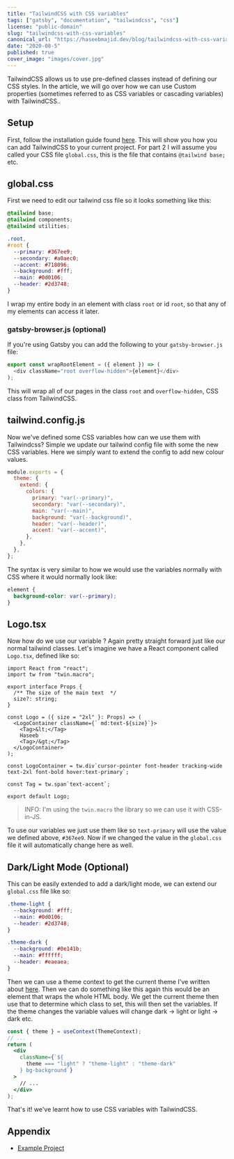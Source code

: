 ```yaml
---
title: "TailwindCSS with CSS variables"
tags: ["gatsby", "documentation", "tailwindcss", "css"]
license: "public-domain"
slug: "tailwindcss-with-css-variables"
canonical_url: "https://haseebmajid.dev/blog/tailwindcss-with-css-variables"
date: "2020-08-5"
published: true
cover_image: "images/cover.jpg"
---
```


TailwindCSS allows us to use pre-defined classes instead of defining our CSS styles. In the article, we will go over
how we can use Custom properties (sometimes referred to as CSS variables or cascading variables) with TailwindCSS..

## Setup

First, follow the installation guide found [here](https://tailwindcss.com/docs/installation/#2-add-tailwind-to-your-css).
This will show you how you can add TailwindCSS to your current project. For part 2 I will assume you called your CSS
file `global.css`, this is the file that contains `@tailwind base;` etc.

## global.css

First we need to edit our tailwind css file so it looks something like this:

```css
@tailwind base;
@tailwind components;
@tailwind utilities;

.root,
#root {
  --primary: #367ee9;
  --secondary: #a0aec0;
  --accent: #718096;
  --background: #fff;
  --main: #0d0106;
  --header: #2d3748;
}
```

I wrap my entire body in an element with class `root` or id `root`, so that any of my elements can access it later.

### gatsby-browser.js (optional)

If you're using Gatsby you can add the following to your `gatsby-browser.js` file:

```js
export const wrapRootElement = ({ element }) => (
  <div className="root overflow-hidden">{element}</div>
);
```

This will wrap all of our pages in the class `root` and `overflow-hidden`, CSS class from TailwindCSS.

## tailwind.config.js

Now we've defined some CSS variables how can we use them with Tailwindcss? Simple we update our tailwind config file
with some the new CSS variables. Here we simply want to extend the config to add new colour values.

```js
module.exports = {
  theme: {
    extend: {
      colors: {
        primary: "var(--primary)",
        secondary: "var(--secondary)",
        main: "var(--main)",
        background: "var(--background)",
        header: "var(--header)",
        accent: "var(--accent)",
      },
    },
  },
};
```

The syntax is very similar to how we would use the variables normally with CSS where it would normally look like:

```css
element {
  background-color: var(--primary);
}
```

## Logo.tsx

Now how do we use our variable ? Again pretty straight forward just like our normal tailwind classes. Let's imagine
we have a React component called `Logo.tsx`, defined like so:

```tsx
import React from "react";
import tw from "twin.macro";

export interface Props {
  /** The size of the main text  */
  size?: string;
}

const Logo = ({ size = "2xl" }: Props) => (
  <LogoContainer className={` md:text-${size}`}>
    <Tag>&lt;</Tag>
    Haseeb
    <Tag>/&gt;</Tag>
  </LogoContainer>
);

const LogoContainer = tw.div`cursor-pointer font-header tracking-wide text-2xl font-bold hover:text-primary`;

const Tag = tw.span`text-accent`;

export default Logo;
```

> INFO: I'm using the `twin.macro` the library so we can use it with CSS-in-JS.

To use our variables we just use them like so `text-primary` will use the value we defined above, `#367ee9`. Now
if we changed the value in the `global.css` file it will automatically change here as well.

## Dark/Light Mode (Optional)

This can be easily extended to add a dark/light mode, we can extend our `global.css` file like so:

```css
.theme-light {
  --background: #fff;
  --main: #0d0106;
  --header: #2d3748;
}

.theme-dark {
  --background: #0e141b;
  --main: #ffffff;
  --header: #eaeaea;
}
```

Then we can use a theme context to get the current theme I've written about
[here](https://dev.to/hmajid2301/react-hooks-context-local-storage-3job). Then we can do something like this again
this would be an element that wraps the whole HTML body. We get the current theme then use that to determine which class
to set, this will then set the variables. If the theme changes the variable values will change dark -> light or
light -> dark etc.

```jsx
const { theme } = useContext(ThemeContext);
// ...
return (
  <div
    className={`${
      theme === "light" ? "theme-light" : "theme-dark"
    } bg-background`}
  >
    // ...
  </div>
);
```

That's it! we've learnt how to use CSS variables with TailwindCSS.

## Appendix

- [Example Project](https://gitlab.com/hmajid2301/personal-site/-/tree/fa01433eecec728427763e1e2b2cdd9710a9c197)
